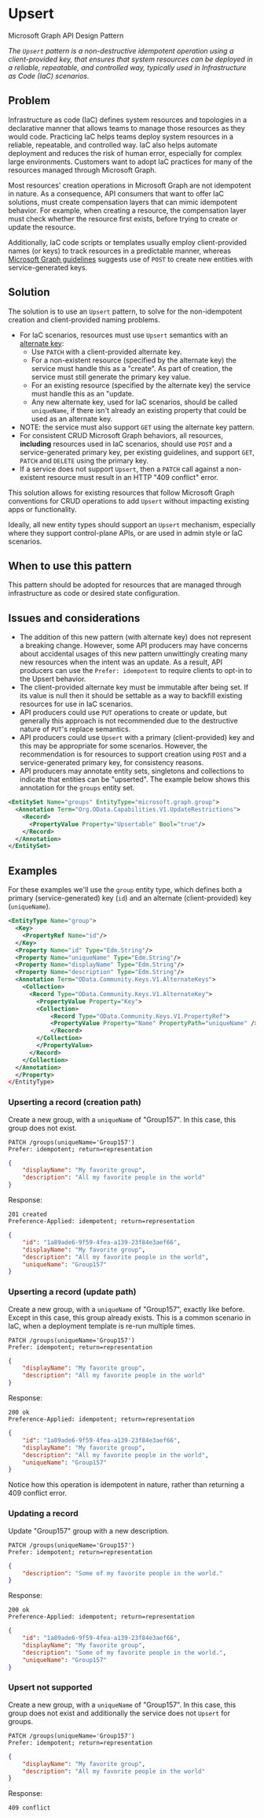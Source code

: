# Upsert

Microsoft Graph API Design Pattern

*The `Upsert` pattern is a non-destructive idempotent operation using a client-provided key, that ensures that system resources can be deployed in a reliable, repeatable, and controlled way, typically used in Infrastructure as Code (IaC) scenarios.*

## Problem

Infrastructure as code (IaC) defines system resources and topologies in a declarative manner that allows teams to manage those resources as they would code.
Practicing IaC helps teams deploy system resources in a reliable, repeatable, and controlled way. 
IaC also helps automate deployment and reduces the risk of human error, especially for complex large environments. 
Customers want to adopt IaC practices for many of the resources managed through Microsoft Graph.

Most resources' creation operations in Microsoft Graph are not idempotent in nature.
As a consequence, API consumers that want to offer IaC solutions, must create compensation layers that can mimic idempotent behavior. 
For example, when creating a resource, the compensation layer must check whether the resource first exists, before trying to create or update the resource.

Additionally, IaC code scripts or templates usually employ client-provided names (or keys) to track resources in a predictable manner, whereas [Microsoft Graph guidelines](../GuidelinesGraph.md#behavior-modeling) suggests use of `POST` to create new entities with service-generated keys.

## Solution

The solution is to use an `Upsert` pattern, to solve for the non-idempotent creation and client-provided naming problems.

* For IaC scenarios, resources must use `Upsert` semantics with an [alternate key](./alternate-key.md):
  * Use `PATCH` with a client-provided alternate key.
  * For a non-existent resource (specified by the alternate key) the service must handle this as a "create". As part of creation, the service must still generate the primary key value.
  * For an existing resource (specified by the alternate key) the service must handle this as an "update.
  * Any new alternate key, used for IaC scenarios, should be called `uniqueName`, if there isn't already an existing property that could be used as an alternate key.
* NOTE: the service must also support `GET` using the alternate key pattern.
* For consistent CRUD Microsoft Graph behaviors, all resources, **including** resources used in IaC scenarios, should use `POST` and a service-generated primary key, per existing guidelines, and support `GET`, `PATCH` and `DELETE` using the primary key.
* If a service does not support `Upsert`, then a `PATCH` call against a non-existent resource must result in an HTTP "409 conflict" error.

This solution allows for existing resources that follow Microsoft Graph conventions for CRUD operations to add `Upsert` without impacting existing apps or functionality.

Ideally, all new entity types should support an `Upsert` mechanism, especially where they support control-plane APIs, or are used in admin style or IaC scenarios.

## When to use this pattern

This pattern should be adopted for resources that are managed through infrastructure as code or desired state configuration.

## Issues and considerations

* The addition of this new pattern (with alternate key) does not represent a breaking change.
However, some API producers may have concerns about accidental usages of this new pattern unwittingly creating many new resources when the intent was an update.
As a result, API producers can use the `Prefer: idempotent` to require clients to opt-in to the Upsert behavior.
* The client-provided alternate key must be immutable after being set. If its value is null then it should be settable as a way to backfill existing resources for use in IaC scenarios.
* API producers could use `PUT` operations to create or update, but generally this approach is not recommended due to the destructive nature of `PUT`'s replace semantics.
* API producers could use `Upsert` with a primary (client-provided) key and this may be appropriate for some scenarios. However, the recommendation is for resources to support creation using `POST` and a service-generated primary key, for consistency reasons.
* API producers may annotate entity sets, singletons and collections to indicate that entities can be "upserted". The example below shows this annotation for the `groups` entity set.  

```xml
<EntitySet Name="groups" EntityType="microsoft.graph.group">
  <Annotation Term="Org.OData.Capabilities.V1.UpdateRestrictions">
    <Record>
      <PropertyValue Property="Upsertable" Bool="true"/>
    </Record>
  </Annotation>
</EntitySet>
```

## Examples

For these examples we'll use the `group` entity type, which defines both a primary (service-generated) key (`id`) and an alternate (client-provided) key (`uniqueName`).  

```xml
<EntityType Name="group">
  <Key>
    <PropertyRef Name="id"/>
  </Key>
  <Property Name="id" Type="Edm.String"/> 
  <Property Name="uniqueName" Type="Edm.String"/>
  <Property Name="displayName" Type="Edm.String"/>
  <Property Name="description" Type="Edm.String"/> 
  <Annotation Term="OData.Community.Keys.V1.AlternateKeys">
    <Collection>
      <Record Type="OData.Community.Keys.V1.AlternateKey">
        <PropertyValue Property="Key">
        <Collection>
            <Record Type="OData.Community.Keys.V1.PropertyRef">
            <PropertyValue Property="Name" PropertyPath="uniqueName" />
            </Record>
        </Collection>
        </PropertyValue>
      </Record>
    </Collection>
  </Annotation>
  </Property>
</EntityType>
```

### Upserting a record (creation path)

Create a new group, with a `uniqueName` of "Group157". In this case, this group does not exist.

```http
PATCH /groups(uniqueName='Group157')
Prefer: idempotent; return=representation
```

```json
{
    "displayName": "My favorite group",
    "description": "All my favorite people in the world"
}
```

Response:

```http
201 created
Preference-Applied: idempotent; return=representation
```

```json
{
    "id": "1a89ade6-9f59-4fea-a139-23f84e3aef66",
    "displayName": "My favorite group",
    "description": "All my favorite people in the world",
    "uniqueName": "Group157"
}
```

### Upserting a record (update path)

Create a new group, with a `uniqueName` of "Group157", exactly like before. Except in this case, this group already exists. This is a common scenario in IaC, when a deployment template is re-run multiple times.

```http
PATCH /groups(uniqueName='Group157')
Prefer: idempotent; return=representation
```

```json
{
    "displayName": "My favorite group",
    "description": "All my favorite people in the world"
}
```

Response:

```http
200 ok
Preference-Applied: idempotent; return=representation
```

```json
{
    "id": "1a89ade6-9f59-4fea-a139-23f84e3aef66",
    "displayName": "My favorite group",
    "description": "All my favorite people in the world",
    "uniqueName": "Group157"
}
```

Notice how this operation is idempotent in nature, rather than returning a 409 conflict error.

### Updating a record

Update "Group157" group with a new description.

```http
PATCH /groups(uniqueName='Group157')
Prefer: idempotent; return=representation
```

```json
{
    "description": "Some of my favorite people in the world."
}
```

Response:

```http
200 ok
Preference-Applied: idempotent; return=representation
```

```json
{
    "id": "1a89ade6-9f59-4fea-a139-23f84e3aef66",
    "displayName": "My favorite group",
    "description": "Some of my favorite people in the world.",
    "uniqueName": "Group157"
}
```

### Upsert not supported

Create a new group, with a `uniqueName` of "Group157". In this case, this group does not exist and additionally
the service does not `Upsert` for groups.

```http
PATCH /groups(uniqueName='Group157')
Prefer: idempotent; return=representation
```

```json
{
    "displayName": "My favorite group",
    "description": "All my favorite people in the world"
}
```

Response:

```http
409 conflict
```
